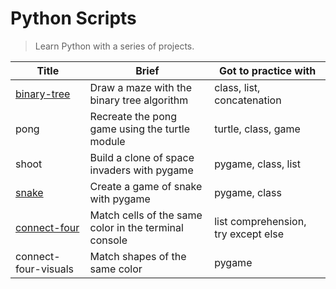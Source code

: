 # Python Scripts

> Learn Python with a series of projects.

| Title                                                      | Brief                                                 | Got to practice with                |
| ---------------------------------------------------------- | ----------------------------------------------------- | ----------------------------------- |
| [binary-tree](https://repl.it/@borntofrappe/binarytree)    | Draw a maze with the binary tree algorithm            | class, list, concatenation          |
| pong                                                       | Recreate the pong game using the turtle module        | turtle, class, game                 |
| shoot                                                      | Build a clone of space invaders with pygame           | pygame, class, list                 |
| [snake](https://repl.it/@borntofrappe/snake)               | Create a game of snake with pygame                    | pygame, class                       |
| [connect-four](https://repl.it/@borntofrappe/connect-four) | Match cells of the same color in the terminal console | list comprehension, try except else |
| connect-four-visuals                                       | Match shapes of the same color                        | pygame                              |
